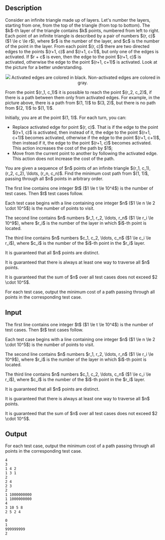 ## Description

<div><p>Consider an infinite triangle made up of layers. Let's number the layers, starting from one, from the top of the triangle (from top to bottom). The $k$-th layer of the triangle contains $k$ points, numbered from left to right. Each point of an infinite triangle is described by a pair of numbers $(r, c)$ ($1 \le c \le r$), where $r$ is the number of the layer, and $c$ is the number of the point in the layer. From each point $(r, c)$ there are two <span class="tex-font-style-bf">directed</span> edges to the points $(r+1, c)$ and $(r+1, c+1)$, but only one of the edges is activated. If $r + c$ is even, then the edge to the point $(r+1, c)$ is activated, otherwise the edge to the point $(r+1, c+1)$ is activated. Look at the picture for a better understanding.</p><center> <img class="tex-graphics" src="file://8zs7PmWF.png" style="max-width: 100.0%;max-height: 100.0%;"> <span class="tex-font-size-small">Activated edges are colored in black. Non-activated edges are colored in gray.</span> </center><p>From the point $(r_1, c_1)$ it is possible to reach the point $(r_2, c_2)$, if there is a path between them only from <span class="tex-font-style-bf">activated</span> edges. For example, in the picture above, there is a path from $(1, 1)$ to $(3, 2)$, but there is no path from $(2, 1)$ to $(1, 1)$.</p><p>Initially, you are at the point $(1, 1)$. For each turn, you can: </p><ul> <li> Replace activated edge for point $(r, c)$. That is if the edge to the point $(r+1, c)$ is activated, then <span class="tex-font-style-bf">instead of it</span>, the edge to the point $(r+1, c+1)$ becomes activated, otherwise if the edge to the point $(r+1, c+1)$, then <span class="tex-font-style-bf">instead if it</span>, the edge to the point $(r+1, c)$ becomes activated. This action increases the cost of the path by $1$; </li><li> Move from the current point to another by following the activated edge. This action <span class="tex-font-style-bf">does not increase</span> the cost of the path. </li></ul><p>You are given a sequence of $n$ points of an infinite triangle $(r_1, c_1), (r_2, c_2), \ldots, (r_n, c_n)$. Find the minimum cost path from $(1, 1)$, passing through all $n$ points in <span class="tex-font-style-bf">arbitrary</span> order.</p></div><div class="input-specification"><p>The first line contains one integer $t$ ($1 \le t \le 10^4$) is the number of test cases. Then $t$ test cases follow.</p><p>Each test case begins with a line containing one integer $n$ ($1 \le n \le 2 \cdot 10^5$) is the number of points to visit.</p><p>The second line contains $n$ numbers $r_1, r_2, \ldots, r_n$ ($1 \le r_i \le 10^9$), where $r_i$ is the number of the layer in which $i$-th point is located.</p><p>The third line contains $n$ numbers $c_1, c_2, \ldots, c_n$ ($1 \le c_i \le r_i$), where $c_i$ is the number of the $i$-th point in the $r_i$ layer.</p><p>It is guaranteed that all $n$ points are distinct.</p><p>It is guaranteed that there is always at least one way to traverse all $n$ points.</p><p>It is guaranteed that the sum of $n$ over all test cases does not exceed $2 \cdot 10^5$.</p></div><div class="output-specification"><p>For each test case, output the minimum cost of a path passing through all points in the corresponding test case.</p></div>

## Input

<p>The first line contains one integer $t$ ($1 \le t \le 10^4$) is the number of test cases. Then $t$ test cases follow.</p><p>Each test case begins with a line containing one integer $n$ ($1 \le n \le 2 \cdot 10^5$) is the number of points to visit.</p><p>The second line contains $n$ numbers $r_1, r_2, \ldots, r_n$ ($1 \le r_i \le 10^9$), where $r_i$ is the number of the layer in which $i$-th point is located.</p><p>The third line contains $n$ numbers $c_1, c_2, \ldots, c_n$ ($1 \le c_i \le r_i$), where $c_i$ is the number of the $i$-th point in the $r_i$ layer.</p><p>It is guaranteed that all $n$ points are distinct.</p><p>It is guaranteed that there is always at least one way to traverse all $n$ points.</p><p>It is guaranteed that the sum of $n$ over all test cases does not exceed $2 \cdot 10^5$.</p>

## Output

<p>For each test case, output the minimum cost of a path passing through all points in the corresponding test case.</p>





```input1
4
3
1 4 2
1 3 1
2
2 4
2 3
2
1 1000000000
1 1000000000
4
3 10 5 8
2 5 2 4
```




```output1
0
1
999999999
2
```


